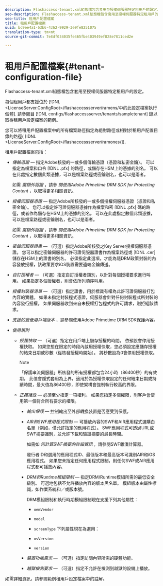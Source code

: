 ```yaml
---
description: Flashaccess-tenant.xml組態檔包含套用至授權伺服器特定租用戶的設定。
seo-description: Flashaccess-tenant.xml組態檔包含套用至授權伺服器特定租用戶的設定。
seo-title: 租用戶配置檔案
title: 租用戶配置檔案
uuid: bc9ee4a1-63b6-4362-9929-3e9fe8251075
translation-type: tm+mt
source-git-commit: 7e8df034035fe465fbe403949ef828e7811ced2e

---
```



# 租用戶配置檔案{#tenant-configuration-file}

Flashaccess-tenant.xml組態檔包含套用至授權伺服器特定租用戶的設定。

每個租用戶都支援位於 [!DNL &lt;LicenseServer.ConfigRoot>/flashaccessserver/ramens/中的此設定檔案執行個體<tenantname>]. 請參閱目 [!DNL configs/flashaccessserver/tenants/sampletenant] 錄以取得租用戶設定檔案的範例。

您可以將租用戶配置檔案中的所有檔案路徑指定為絕對路徑或相對於租用戶配置目錄的路徑( [!DNL &lt;LicenseServer.ConfigRoot>/flashaccessserver/ramones/<tenantname>]).

租用戶配置檔案包括：

* *傳輸憑證* — 指定Adobe核發的一或多個傳輸憑證（憑證和私密金鑰）。 可以指定為檔案和口令 [!DNL .pfx] 的路徑，或儲存在HSM上的憑據的別名。 可以在此處指定數個此類憑據，可以是檔案路徑或密鑰別名，也可以是兩者。

   如需 *需額外認證* ，請參 *閱使用Adobe Primetime DRM SDK for Protecting Content* ，以取得更多相關資訊。

* *授權伺服器憑證* — 指定Adobe所核發的一或多個授權伺服器憑證（憑證和私密金鑰）。 您可以指定許可證伺服器憑據作為檔案和密 [!DNL .pfx] 碼的路徑，或者作為儲存在HSM上的憑據的別名。 可以在此處指定數個此類憑據，可以是檔案路徑或密鑰別名，也可以是兩者。

   如需 *需額外認證* ，請參 *閱使用Adobe Primetime DRM SDK for Protecting Content* ，以取得更多相關資訊。

* *密鑰伺服器證書* — （可選）指定Adobe所核發之Key Server授權伺服器憑證。 您可以指定密鑰伺服器的許可證伺服器證書作為檔案路徑或 [!DNL .cer] 儲存在HSM上的證書的別名。 必須指定此選項，才能為隨DRM政策封裝的內容發放授權，該政策要求iOS裝置需要遠端金鑰傳送。

* *自訂授權者* — （可選）指定自訂授權者類別，以針對每個授權要求進行叫用。 如果指定多個授權者，則會依所列順序叫用。
* *授權封裝器清單* — （可選）指定證書，用於標識有權為此許可證伺服器打包內容的實體。 如果未指定封裝程式憑證，伺服器會針對任何封裝程式所封裝的內容發行授權。 如果伺服器收到來自未授權打包程式的許可請求，則拒絕該請求。
* *支援的最低用戶端版本* ，請參閱使用Adobe Primetime DRM SDK保護內容。

* *使用規則*

   * *授權快取* — （可選）指定在用戶端上儲存授權的時間。 依預設會停用授權快取。 如果您想在限定的時段內啟用授權快取，您必須設定應儲存授權的結束日期或秒數（從核發授權時開始）。 將秒數設為0會停用授權快取。

      >[!NOTE]
      >
      >「保護串流伺服器」所核發的所有授權都包含24小時（86400秒）的有效期。 此值會隱式套用為上界，適用於為授權快取設定的任何結束日期或持續時間，最大值為86400秒，即使架構會強制執行較高的界限。

   * *正確播放* — 必須至少指定一項權利。 如果您指定多個權限，則客戶會使用第一個符合所有要求的權限。

      * *輸出保護* — 控制輸出至外部轉換裝置是否應受到保護。
      * *AIR和SWF應用程式限制* — 可播放內容的SWF和AIR應用程式選購白名單（例如，僅允許指定的應用程式）。 SWF應用程式可透過URL或SWF摘要識別，並允許下載和驗證摘要的最長時間。

         如需如 *何計算SWF摘要的詳細資訊* ，請參閱SWF雜湊計算器。

         發行者ID和選用的應用程式ID、最低版本和最高版本可識別AIR和iOS應用程式。 如果您未指定任何應用程式限制，則任何SWF或AIR應用程式都可播放內容。

      * *DRM和Runtime模組限制* — 指定DRM/Runtime模組所需的最低安全級別。 可選地包括不允許播放內容的版本黑名單。 模組版本由屬性標識，如作業系統和／或版本號。

         DRM模組限制和執行時期模組限制現在支援下列其他屬性：

         * `oemVendor`
         * `model`
         * `screenType`
         下列屬性現在為選用：

         * `osVersion`
         * `version`
      * *裝置功能需求* — （可選）指定訪問內容所需的硬體功能。
      * *越獄檢測要求* — （可選）指定不允許在檢測到越獄的設備上播放。



如需詳細資訊，請參閱範例租用戶設定檔案中的註解。
